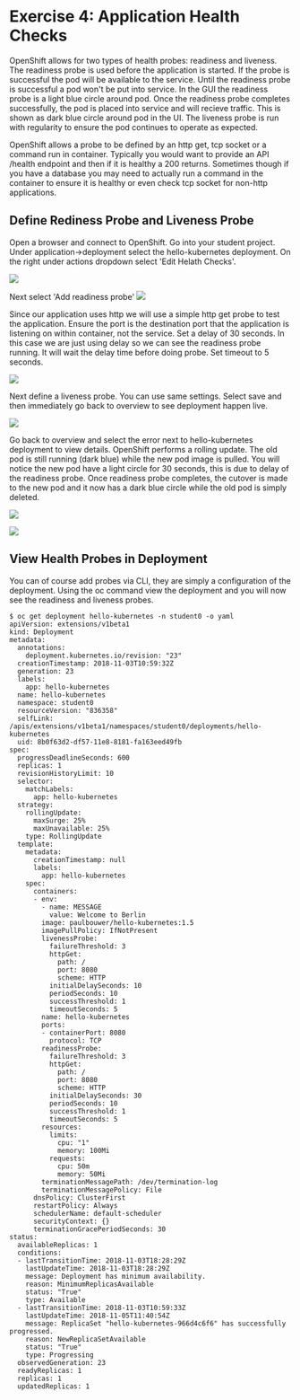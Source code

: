 # Exercise 4: Application Health Checks
OpenShift allows for two types of health probes: readiness and liveness. The readiness probe is used before the application is started. If the probe is successful the pod will be available to the service. Until the readiness probe is successful a pod won't be put into service. In the GUI the readiness probe is a light blue circle around pod. Once the readiness probe completes successfully, the pod is placed into service and will recieve traffic. This is shown as dark blue circle around pod in the UI. The liveness probe is run with regularity to ensure the pod continues to operate as expected.

OpenShift allows a probe to be defined by an http get, tcp socket or a command run in container. Typically you would want to provide an API /health endpoint and then if it is healthy a 200 returns. Sometimes though if you have a database you may need to actually run a command in the container to ensure it is healthy or even check tcp socket for non-http applications.

## Define Rediness Probe and Liveness Probe
Open a browser and connect to OpenShift. Go into your student project. Under application->deployment select the hello-kubernetes deployment. On the right under actions dropdown select 'Edit Helath Checks'.

![](images/app_probes_2.PNG)

Next select 'Add readiness probe'
![](images/app_probes_3.PNG)

Since our application uses http we will use a simple http get probe to test the application. Ensure the port is the destination port that the application is listening on within container, not the service. Set a delay of 30 seconds. In this case we are just using delay so we can see the readiness probe running. It will wait the delay time before doing probe. Set timeout to 5 seconds.

![](images/readiness_probe.PNG)

Next define a liveness probe. You can use same settings. Select save and then immediately go back to overview to see deployment happen live.

![](images/liveness_probe.PNG)

Go back to overview and select the error next to hello-kubernetes deployment to view details. OpenShift performs a rolling update. The old pod is still running (dark blue) while the new pod image is pulled. You will notice the new pod have a light circle for 30 seconds, this is due to delay of the readiness probe. Once readiness probe completes, the cutover is made to the new pod and it now has a dark blue circle while the old pod is simply deleted.

![](images/redeployment_1.PNG)

![](images/redeployment_2.PNG)

## View Health Probes in Deployment
You can of course add probes via CLI, they are simply a configuration of the deployment. Using the oc command view the deployment and you will now see the readiness and liveness probes.

```
$ oc get deployment hello-kubernetes -n student0 -o yaml
apiVersion: extensions/v1beta1
kind: Deployment
metadata:
  annotations:
    deployment.kubernetes.io/revision: "23"
  creationTimestamp: 2018-11-03T10:59:32Z
  generation: 23
  labels:
    app: hello-kubernetes
  name: hello-kubernetes
  namespace: student0
  resourceVersion: "836358"
  selfLink: /apis/extensions/v1beta1/namespaces/student0/deployments/hello-kubernetes
  uid: 8b0f63d2-df57-11e8-8181-fa163eed49fb
spec:
  progressDeadlineSeconds: 600
  replicas: 1
  revisionHistoryLimit: 10
  selector:
    matchLabels:
      app: hello-kubernetes
  strategy:
    rollingUpdate:
      maxSurge: 25%
      maxUnavailable: 25%
    type: RollingUpdate
  template:
    metadata:
      creationTimestamp: null
      labels:
        app: hello-kubernetes
    spec:
      containers:
      - env:
        - name: MESSAGE
          value: Welcome to Berlin
        image: paulbouwer/hello-kubernetes:1.5
        imagePullPolicy: IfNotPresent
        livenessProbe:
          failureThreshold: 3
          httpGet:
            path: /
            port: 8080
            scheme: HTTP
          initialDelaySeconds: 10
          periodSeconds: 10
          successThreshold: 1
          timeoutSeconds: 5
        name: hello-kubernetes
        ports:
        - containerPort: 8080
          protocol: TCP
        readinessProbe:
          failureThreshold: 3
          httpGet:
            path: /
            port: 8080
            scheme: HTTP
          initialDelaySeconds: 30
          periodSeconds: 10
          successThreshold: 1
          timeoutSeconds: 5
        resources:
          limits:
            cpu: "1"
            memory: 100Mi
          requests:
            cpu: 50m
            memory: 50Mi
        terminationMessagePath: /dev/termination-log
        terminationMessagePolicy: File
      dnsPolicy: ClusterFirst
      restartPolicy: Always
      schedulerName: default-scheduler
      securityContext: {}
      terminationGracePeriodSeconds: 30
status:
  availableReplicas: 1
  conditions:
  - lastTransitionTime: 2018-11-03T18:28:29Z
    lastUpdateTime: 2018-11-03T18:28:29Z
    message: Deployment has minimum availability.
    reason: MinimumReplicasAvailable
    status: "True"
    type: Available
  - lastTransitionTime: 2018-11-03T10:59:33Z
    lastUpdateTime: 2018-11-05T11:40:54Z
    message: ReplicaSet "hello-kubernetes-966d4c6f6" has successfully progressed.
    reason: NewReplicaSetAvailable
    status: "True"
    type: Progressing
  observedGeneration: 23
  readyReplicas: 1
  replicas: 1
  updatedReplicas: 1
```
